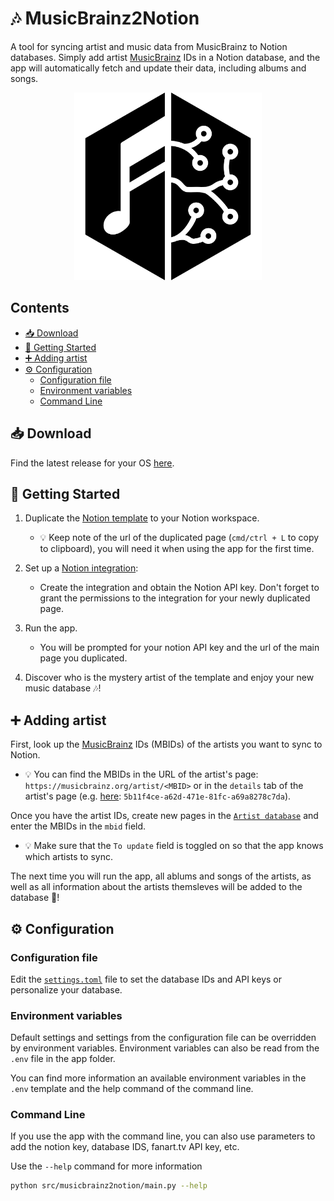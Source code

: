 # 🎶 MusicBrainz2Notion

<!-- TODO: Don't talk about MusicBrainz from the 1st paragraph, explain what it does on a high level and explain what is MusicBrainz -->
<!-- MusicBrainz2Notion is an automated tool that syncs artist and music data to Notion, making it easy to keep your music database up-to-date. By adding artist IDs to a Notion database, the app automatically retrieves and updates data about artists, albums, and songs, providing a centralized place to browse and organize your favorite music.
-->
A tool for syncing artist and music data from MusicBrainz to Notion databases.
Simply add artist [MusicBrainz](https://musicbrainz.org/) IDs in a Notion database, and the app will automatically fetch and update their data, including albums and songs.

<!-- TODO: Explain how it works (read the database, looks at `To update` artists and get the data of Artist, their albums and songs from MusicBrainz, and update the database) -->

<p align="center">
  <img src="media/musicbrainz_black_and_white.png" alt="Logo" width="300">
</p>

## Contents <!-- omit from toc -->

- [📥 Download](#-download)
- [🏃 Getting Started](#-getting-started)
- [➕ Adding artist](#-adding-artist)
- [⚙️ Configuration](#️-configuration)
  - [Configuration file](#configuration-file)
  - [Environment variables](#environment-variables)
  - [Command Line](#command-line)

## 📥 Download

Find the latest release for your OS [here](https://github.com/Kajiih/MusicBrainz2Notion/releases/latest).

## 🏃 Getting Started

1. Duplicate the [Notion template](https://steel-pram-3bf.notion.site/El-Music-Box-2-0-10e20647c8df80368434ea6ac7208981) to your Notion workspace.
   - 💡 Keep note of the url of the duplicated page (`cmd/ctrl + L` to copy to clipboard), you will need it when using the app for the first time.

2. Set up a [Notion integration](https://developers.notion.com/docs/create-a-notion-integration#getting-started):
   - Create the integration and obtain the Notion API key. Don't forget to grant the permissions to the integration for your newly duplicated page.

3. Run the app.
    - You will be prompted for your notion API key and the url of the main page you duplicated.

4. Discover who is the mystery artist of the template and enjoy your new music database 🎶!

## ➕ Adding artist

First, look up the [MusicBrainz](https://musicbrainz.org/) IDs (MBIDs) of the artists you want to sync to Notion.

- 💡 You can find the MBIDs in the URL of the artist's page: `https://musicbrainz.org/artist/<MBID>` or in the `details` tab of the artist's page (e.g. [here](https://musicbrainz.org/artist/5b11f4ce-a62d-471e-81fc-a69a8278c7da/details): `5b11f4ce-a62d-471e-81fc-a69a8278c7da`).

Once you have the artist IDs, create new pages in the [`Artist database`](https://steel-pram-3bf.notion.site/10e20647c8df80ae923cfa8e19d109d4?v=10e20647c8df81a58be0000cbafdcff3&pvs=4) and enter the MBIDs in the `mbid` field.

- 💡 Make sure that the `To update` field is toggled on so that the app knows which artists to sync.

The next time you will run the app, all ablums and songs of the artists, as well as all information about the artists themsleves will be added to the database 🎉!

## ⚙️ Configuration

### Configuration file

Edit the [`settings.toml`](./settings.toml) file to set the database IDs and API keys or personalize your database.

### Environment variables

Default settings and settings from the configuration file can be overridden by environment variables.
Environment variables can also be read from the `.env` file in the app folder.

You can find more information an available environment variables in the `.env` template and the help command of the command line.

### Command Line

If you use the app with the command line, you can also use parameters to add the notion key, database IDS, fanart.tv API key, etc.

Use the `--help` command for more information

```bash
python src/musicbrainz2notion/main.py --help
```
